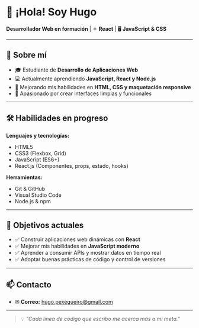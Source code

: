 # 👋 ¡Hola! Soy Hugo  
**Desarrollador Web en formación** | ⚛️ **React** | 🖥 **JavaScript & CSS**

---

## 📌 Sobre mí
- 🎓 Estudiante de **Desarrollo de Aplicaciones Web**  
- 💻 Actualmente aprendiendo **JavaScript, React y Node.js**  
- 🎨 Mejorando mis habilidades en **HTML, CSS y maquetación responsive**  
- 🚀 Apasionado por crear interfaces limpias y funcionales  

---

## 🛠 Habilidades en progreso
**Lenguajes y tecnologías:**  
- HTML5  
- CSS3 (Flexbox, Grid)  
- JavaScript (ES6+)  
- React.js (Componentes, props, estado, hooks)  

**Herramientas:**  
- Git & GitHub  
- Visual Studio Code  
- Node.js & npm  

---

## 🎯 Objetivos actuales
- ✅ Construir aplicaciones web dinámicas con **React**  
- ✅ Mejorar mis habilidades en **JavaScript moderno**  
- ✅ Aprender a consumir APIs y mostrar datos en tiempo real  
- ✅ Adoptar buenas prácticas de código y control de versiones  

---

## 📫 Contacto
- ✉ **Correo:** [hugo.pexegueiro@gmail.com](mailto:hugo.pexegueiro@gmail.com)  

---

> 💡 *"Cada línea de código que escribo me acerca más a mi meta."*
